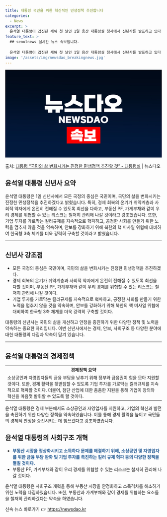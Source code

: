 ```yaml
---
title: 대통령 국민을 위한 혁신적인 민생정책 추진합니다
categories:
  - News
excerpt: >
  윤석열 대통령이 갑진년 새해 첫 날인 1일 용산 대통령실 청사에서 신년사를 발표하고 있다.(대통령실 제공) …
feature_text: >
  ## seoulnews 실시간 뉴스 속보입니다.

  윤석열 대통령이 갑진년 새해 첫 날인 1일 용산 대통령실 청사에서 신년사를 발표하고 있다.(대통령실 제공) …
image: '/assets/img/newsdao_breakingnews.jpg'
---
```


![뉴스다오 속보](/assets/img/newsdao_breakingnews.jpg)

<p>출처: <a href="https://newsdao.kr/2915" rel="dofollow">대통령 “국민의 삶 변화시키는 진정한 민생정책 추진할 것” - 대통령실</a> | 뉴스다오</p>

<h2 data-ke-size="size26">윤석열 대통령 신년사 요약</h2>
<p data-ke-size="size16">윤석열 대통령은 1일 신년사에서 모든 국정의 중심은 국민이며, 국민의 삶을 변화시키는 진정한 민생정책을 추진하겠다고 밝혔습니다. 특히, 경제 회복의 온기가 취약계층과 사회적 약자에게 온전히 전해질 수 있도록 최선을 다하고, 부동산 PF, 가계부채와 같이 우리 경제를 위협할 수 있는 리스크는 철저히 관리해 나갈 것이라고 강조했습니다. 또한, 기업 투자를 가로막는 킬러규제를 지속적으로 혁파하고, 공정한 사회를 만들기 위한 노력을 멈추지 않을 것을 약속하며, 안보를 강화하기 위해 북한의 핵 미사일 위협에 대비하여 한국형 3축 체계를 더욱 강력히 구축할 것이라고 밝혔습니다.</p>

<hr>

<h2 data-ke-size="size26">신년사 강조점</h2>
<ul>
	<li>모든 국정의 중심은 국민이며, 국민의 삶을 변화시키는 진정한 민생정책을 추진하겠다.</li>
	<li>경제 회복의 온기가 취약계층과 사회적 약자에게 온전히 전해질 수 있도록 최선을 다할 것이며, 부동산 PF, 가계부채와 같이 우리 경제를 위협할 수 있는 리스크는 철저히 관리해 나갈 것이다.</li>
	<li>기업 투자를 가로막는 킬러규제를 지속적으로 혁파하고, 공정한 사회를 만들기 위한 노력을 멈추지 않을 것을 약속하며, 안보를 강화하기 위해 북한의 핵 미사일 위협에 대비하여 한국형 3축 체계를 더욱 강력히 구축할 것이다.</li>
</ul>

<p data-ke-size="size16">대통령의 신년사는 국민의 삶을 개선하고 안정을 증진하기 위한 다양한 정책 및 노력을 약속하는 중요한 자리입니다. 이번 신년사에서는 경제, 안보, 사회구조 등 다양한 분야에 대한 대통령의 다짐과 약속이 담겨 있습니다.</p>

<hr>

<h2 data-ke-size="size26">윤석열 대통령의 경제정책</h2>
<table>
	<tr>
		<td style="text-align: center; height: 17px;"><b>경제정책 요약</b></td>
	</tr>
	<tr>
		<td>소상공인과 자영업자들의 금융 부담을 낮추기 위해 정부와 금융권이 힘을 모아 지원할 것이다. 또한, 경제 활력을 뒷받침할 수 있도록 기업 투자를 가로막는 킬러규제를 지속적으로 혁파할 것이다. 더불어, 첨단 산업에 대한 촘촘한 지원을 통해 기업이 창의와 혁신을 마음껏 발휘할 수 있도록 할 것이다.</td>
	</tr>
</table>
<p data-ke-size="size16">윤석열 대통령은 경제 부분에서도 소상공인과 자영업자를 지원하고, 기업의 혁신과 발전을 촉진하기 위한 다양한 정책을 약속하였습니다. 이를 통해 경제 활력을 높이고 국민들의 경제적 안정을 증진시키는 데 힘쓰겠다고 강조하였습니다.</p>

<h2 data-ke-size="size26">윤석열 대통령의 사회구조 개혁</h2>
<ul>
	<li><b><span style="color: #1a5490;">부동산 시장을 정상화시키고 소득하다 문제를 해결하기 위해, 소상공인 및 자영업자를 위한 금융 부담 완화 및 기업 투자를 촉진하는 킬러 규제 혁파 등의 다양한 정책을 펼칠 것이다.</span></b></li>
	<li>부동산 PF, 가계부채와 같이 우리 경제를 위협할 수 있는 리스크는 철저히 관리해 나갈 것이다.</li>
</ul>

<p data-ke-size="size16">윤석열 대통령은 사회구조 개혁을 통해 부동산 시장을 안정화하고 소득격차를 해소하기 위한 노력을 다짐하였습니다. 또한, 부동산과 가계부채와 같이 경제를 위협하는 요소들을 철저히 관리하겠다는 약속을 하였습니다.</p>
 

신속 뉴스 바로가기 👉 <a href="https://newsdao.kr" rel="dofollow">https://newsdao.kr</a>


